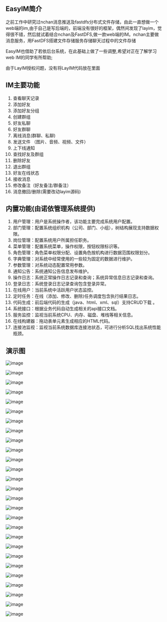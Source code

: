## EasyIM简介

之前工作中研究过nchan消息推送及fastdfs分布式文件存储，由此一直想做一个web端的im,由于自己是写后端的，前端没有很好的框架，偶然间发现了layim，觉得很不错，然后就试着结合nchan及FastDFS,做一款web端的IM。nchan主要做消息服务，用FastDFS搭建文件存储服务存储聊天过程中的文件存储

EasyIM也借助了若依后台系统，在此基础上做了一些调整,希望对正在了解学习web IM的同学有所帮助;

由于LayIM授权问题，没有将LayIM代码放在里面


## IM主要功能
1.  查看聊天记录
2.  添加好友
3.  添加好友分组
4.  创建群组
5.  好友私聊
6.  好友群聊
7.  离线消息(群聊、私聊)
8.  发送文件 （图片、音频、视频、文件）
9.  上下线通知
10. 查找好友及群组
11. 删除好友
12. 退出群组
13. 好友在线状态
14. 接收消息
15. 修改备注（好友备注/群备注）
16. 消息撤回/删除(需要改动layim源码)

## 内置功能(由诺依管理系统提供)
1.  用户管理：用户是系统操作者，该功能主要完成系统用户配置。
2.  部门管理：配置系统组织机构（公司、部门、小组），树结构展现支持数据权限。
3.  岗位管理：配置系统用户所属担任职务。
4.  菜单管理：配置系统菜单，操作权限，按钮权限标识等。
5.  角色管理：角色菜单权限分配、设置角色按机构进行数据范围权限划分。
6.  字典管理：对系统中经常使用的一些较为固定的数据进行维护。
7.  参数管理：对系统动态配置常用参数。
8.  通知公告：系统通知公告信息发布维护。
9.  操作日志：系统正常操作日志记录和查询；系统异常信息日志记录和查询。
10. 登录日志：系统登录日志记录查询包含登录异常。
11. 在线用户：当前系统中活跃用户状态监控。
12. 定时任务：在线（添加、修改、删除)任务调度包含执行结果日志。
13. 代码生成：前后端代码的生成（java、html、xml、sql）支持CRUD下载 。
14. 系统接口：根据业务代码自动生成相关的api接口文档。
15. 服务监控：监视当前系统CPU、内存、磁盘、堆栈等相关信息。
16. 在线构建器：拖动表单元素生成相应的HTML代码。
17. 连接池监视：监视当前系统数据库连接池状态，可进行分析SQL找出系统性能瓶颈。

## 演示图

  ![image](https://github.com/liunian-robert/EasyIM/blob/master/demo-picture/login.png)
  
  ![image](https://github.com/liunian-robert/EasyIM/blob/master/demo-picture/register.png)
  
  ![image](https://github.com/liunian-robert/EasyIM/blob/master/demo-picture/registersuccess.png)
  
  ![image](https://github.com/liunian-robert/EasyIM/blob/master/demo-picture/main.png)
  
  ![image](https://github.com/liunian-robert/EasyIM/blob/master/demo-picture/addfriend.png)
  
  ![image](https://github.com/liunian-robert/EasyIM/blob/master/demo-picture/allfriend.png)
  
  ![image](https://github.com/liunian-robert/EasyIM/blob/master/demo-picture/avatar.png)
  
  ![image](https://github.com/liunian-robert/EasyIM/blob/master/demo-picture/changeSkin.png)
  
  ![image](https://github.com/liunian-robert/EasyIM/blob/master/demo-picture/chat.png)
  
  ![image](https://github.com/liunian-robert/EasyIM/blob/master/demo-picture/deletemessage.png)
  
  ![image](https://github.com/liunian-robert/EasyIM/blob/master/demo-picture/findfriend.png)
  
  ![image](https://github.com/liunian-robert/EasyIM/blob/master/demo-picture/findgroup.png)
  
  ![image](https://github.com/liunian-robert/EasyIM/blob/master/demo-picture/friend.png)
  
  ![image](https://github.com/liunian-robert/EasyIM/blob/master/demo-picture/groupchat.png)
  
  ![image](https://github.com/liunian-robert/EasyIM/blob/master/demo-picture/groupchatjoin.png)
  
  ![image](https://github.com/liunian-robert/EasyIM/blob/master/demo-picture/groupmanage.png)
  
  ![image](https://github.com/liunian-robert/EasyIM/blob/master/demo-picture/groupmember.png)
  
  ![image](https://github.com/liunian-robert/EasyIM/blob/master/demo-picture/groupnew.png)
  
  ![image](https://github.com/liunian-robert/EasyIM/blob/master/demo-picture/insertcode.png)
  
  ![image](https://github.com/liunian-robert/EasyIM/blob/master/demo-picture/joingroup.png)
  
  ![image](https://github.com/liunian-robert/EasyIM/blob/master/demo-picture/message.png)
  
  ![image](https://github.com/liunian-robert/EasyIM/blob/master/demo-picture/message_input.png)
  
  ![image](https://github.com/liunian-robert/EasyIM/blob/master/demo-picture/offline_message.png)
  
  ![image](https://github.com/liunian-robert/EasyIM/blob/master/demo-picture/offlinemessage-group.png)
  
  ![image](https://github.com/liunian-robert/EasyIM/blob/master/demo-picture/offlinemessage.png)
  
  ![image](https://github.com/liunian-robert/EasyIM/blob/master/demo-picture/sessions.png)
  
  ![image](https://github.com/liunian-robert/EasyIM/blob/master/demo-picture/typemanage.png)